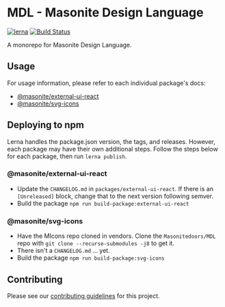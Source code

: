 # MDL - Masonite Design Language

[![lerna](https://img.shields.io/badge/maintained%20with-lerna-cc00ff.svg)](https://lernajs.io/) [![Build Status](https://travis-ci.org/masonitedoors/MDL.svg?branch=master)](https://travis-ci.org/masonitedoors/MDL)

A monorepo for Masonite Design Language.

## Usage

For usage information, please refer to each individual package's docs:

- [@masonite/external-ui-react](packages/external-ui-react/README.md)
- [@masonite/svg-icons](packages/svg-icons/README.md)

## Deploying to npm

Lerna handles the package.json version, the tags, and releases. However, each package may have their own additional steps. Follow the steps below for each package, then run `lerna publish`.

### @masonite/external-ui-react

- Update the `CHANGELOG.md` in `packages/external-ui-react`. If there is an `[Unreleased]` block, change that to the next version following semver.
- Build the package `npm run build-package:external-ui-react`

### @masonite/svg-icons

- Have the MIcons repo cloned in vendors. Clone the `Masonitedoors/MDL` repo with `git clone --recurse-submodules -j8` to get it.
- There isn't a `CHANGELOG.md` ... yet.
- Build the package `npm run build-package:svg-icons`

## Contributing

Please see our [contributing guidelines](CONTRIBUTING.md) for this project.

